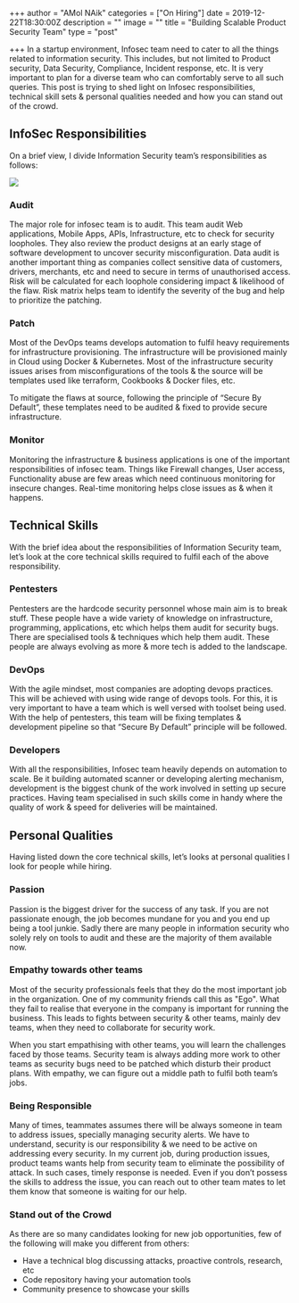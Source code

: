 +++
author = "AMol NAik"
categories = ["On Hiring"]
date = 2019-12-22T18:30:00Z
description = ""
image = ""
title = "Building Scalable Product Security Team"
type = "post"

+++
In a startup environment, Infosec team need to cater to all the things related to information security. This includes, but not limited to Product security, Data Security, Compliance, Incident response, etc. It is very important to plan for a diverse team who can comfortably serve to all such queries. This post is trying to shed light on Infosec responsibilities, technical skill sets & personal qualities needed and how you can stand out of the crowd.

## InfoSec Responsibilities

On a brief view, I divide Information Security team’s responsibilities as follows:

![](/images/post3.png)

### Audit

The major role for infosec team is to audit. This team audit Web applications, Mobile Apps, APIs, Infrastructure, etc to check for security loopholes. They also review the product designs at an early stage of software development to uncover security misconfiguration. Data audit is another important thing as companies collect sensitive data of customers, drivers, merchants, etc and need to secure in terms of unauthorised access. Risk will be calculated for each loophole considering impact & likelihood of the flaw. Risk matrix helps team to identify the severity of the bug and help to prioritize the patching.

### Patch

Most of the DevOps teams develops automation to fulfil heavy requirements for infrastructure provisioning. The infrastructure will be provisioned mainly in Cloud using Docker & Kubernetes. Most of the infrastructure security issues arises from misconfigurations of the tools & the source will be templates used like terraform, Cookbooks & Docker files, etc.

To mitigate the flaws at source, following the principle of “Secure By Default”, these templates need to be audited & fixed to provide secure infrastructure.

### Monitor

Monitoring the infrastructure & business applications is one of the important responsibilities of infosec team. Things like Firewall changes, User access, Functionality abuse are few areas which need continuous monitoring for insecure changes. Real-time monitoring helps close issues as & when it happens.

## Technical Skills

With the brief idea about the responsibilities of Information Security team, let’s look at the core technical skills required to fulfil each of the above responsibility.

### Pentesters

Pentesters are the hardcode security personnel whose main aim is to break stuff. These people have a wide variety of knowledge on infrastructure, programming, applications, etc which helps them audit for security bugs. There are specialised tools & techniques which help them audit. These people are always evolving as more & more tech is added to the landscape.

### DevOps

With the agile mindset, most companies are adopting devops practices. This will be achieved with using wide range of devops tools. For this, it is very important to have a team which is well versed with toolset being used. With the help of pentesters, this team will be fixing templates & development pipeline so that “Secure By Default” principle will be followed.

### Developers

With all the responsibilities, Infosec team heavily depends on automation to scale. Be it building automated scanner or developing alerting mechanism, development is the biggest chunk of the work involved in setting up secure practices. Having team specialised in such skills come in handy where the quality of work & speed for deliveries will be maintained.

## Personal Qualities

Having listed down the core technical skills, let’s looks at personal qualities I look for people while hiring.

### Passion

Passion is the biggest driver for the success of any task. If you are not passionate enough, the job becomes mundane for you and you end up being a tool junkie. Sadly there are many people in information security who solely rely on tools to audit and these are the majority of them available now.

### Empathy towards other teams

Most of the security professionals feels that they do the most important job in the organization. One of my community friends call this as "Ego". What they fail to realise that everyone in the company is important for running the business. This leads to fights between security & other teams, mainly dev teams, when they need to collaborate for security work.

When you start empathising with other teams, you will learn the challenges faced by those teams. Security team is always adding more work to other teams as security bugs need to be patched which disturb their product plans. With empathy, we can figure out a middle path to fulfil both team’s jobs.

### Being Responsible

Many of times, teammates assumes there will be always someone in team to address issues, specially managing security alerts. We have to understand, security is our responsibility & we need to be active on addressing every security. In my current job, during production issues, product teams wants help from security team to eliminate the possibility of attack. In such cases, timely response is needed. Even if you don’t possess the skills to address the issue, you can reach out to other team mates to let them know that someone is waiting for our help.

### Stand out of the Crowd

As there are so many candidates looking for new job opportunities, few of the following will make you different from others:

* Have a technical blog discussing attacks, proactive controls, research, etc
* Code repository having your automation tools
* Community presence to showcase your skills